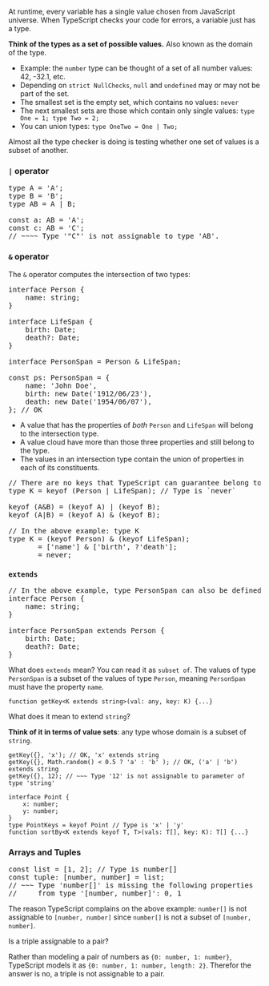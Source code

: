 At runtime, every variable has a single value chosen from JavaScript universe. When TypeScript checks your code for errors, a variable just has a type.

**Think of the types as a set of possible values.** Also known as the domain of the type.
* Example: the `number` type can be thought of a set of all number values: 42, -32.1, etc.
* Depending on `strict NullChecks`, `null` and `undefined` may or may not be part of the set.
* The smallest set is the empty set, which contains no values: `never`
* The next smallest sets are those which contain only single values: `type One = 1; type Two = 2;`
* You can union types: `type OneTwo = One | Two;`

Almost all the type checker is doing is testing whether one set of values is a subset of another.

### `|` operator
<pre>
type A = 'A';
type B = 'B';
type AB = A | B;

const a: AB = 'A';
const c: AB = 'C';
// ~~~~ Type '"C"' is not assignable to type 'AB'.
</pre>

### `&` operator
The `&` operator computes the intersection of two types:
<pre>
interface Person {
    name: string;
}

interface LifeSpan {
    birth: Date;
    death?: Date;
}

interface PersonSpan = Person & LifeSpan;

const ps: PersonSpan = {
    name: 'John Doe',
    birth: new Date('1912/06/23'),
    death: new Date('1954/06/07'),
}; // OK
</pre>

* A value that has the properties of *both* `Person` and `LifeSpan` will belong to the intersection type.
* A value cloud have more than those three properties and still belong to the type.
* The values in an intersection type contain the union of properties in each of its constituents.

<pre>
// There are no keys that TypeScript can guarantee belong to a value in the union type.
type K = keyof (Person | LifeSpan); // Type is `never`

keyof (A&B) = (keyof A) | (keyof B);
keyof (A|B) = (keyof A) & (keyof B);

// In the above example: type K
type K = (keyof Person) & (keyof LifeSpan);
       = ['name'] & ['birth', ?'death'];
       = never;
</pre>

### `extends`
<pre>
// In the above example, type PersonSpan can also be defined as:
interface Person {
    name: string;
}

interface PersonSpan extends Person {
    birth: Date;
    death?: Date;
}
</pre>

What does `extends` mean? You can read it as `subset of`. The values of type `PersonSpan` is a subset of the values of type `Person`, meaning `PersonSpan` must have the property `name`.

```
function getKey<K extends string>(val: any, key: K) {...}
```

What does it mean to extend `string`?

**Think of it in terms of value sets**: any type whose domain is a subset of `string`.

```
getKey({}, 'x'); // OK, 'x' extends string
getKey({}, Math.random() < 0.5 ? 'a' : 'b' ); // OK, ('a' | 'b') extends string
getKey({}, 12); // ~~~ Type '12' is not assignable to parameter of type 'string'
```

```
interface Point {
    x: number;
    y: number;
}
type PointKeys = keyof Point // Type is 'x' | 'y'
function sortBy<K extends keyof T, T>(vals: T[], key: K): T[] {...}
```

### Arrays and Tuples
<pre>
const list = [1, 2]; // Type is number[]
const tuple: [number, number] = list;
// ~~~ Type 'number[]' is missing the following properties
//     from type '[number, number]': 0, 1
</pre>

The reason TypeScript complains on the above example: `number[]` is not assignable to `[number, number]` since `number[]` is not a subset of `[number, number]`.

Is a triple assignable to a pair?

Rather than modeling a pair of numbers as `{0: number, 1: number}`, TypeScript models it as `{0: number, 1: number, length: 2}`. Therefor the answer is no, a triple is not assignable to a pair.